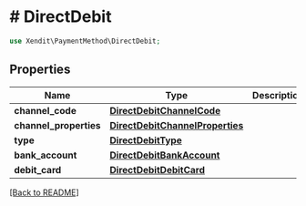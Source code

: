 # # DirectDebit


```php
use Xendit\PaymentMethod\DirectDebit;
```

## Properties

Name | Type | Description | Examples | Notes
------------ | ------------- | ------------- | ------------- | ------------- 
**channel_code** | [**DirectDebitChannelCode**](DirectDebitChannelCode.md) |  | null | 
**channel_properties** | [**DirectDebitChannelProperties**](DirectDebitChannelProperties.md) |  | null | 
**type** | [**DirectDebitType**](DirectDebitType.md) |  | null | 
**bank_account** | [**DirectDebitBankAccount**](DirectDebitBankAccount.md) |  | null |  [optional]
**debit_card** | [**DirectDebitDebitCard**](DirectDebitDebitCard.md) |  | null |  [optional]

[[Back to README]](../../README.md)
